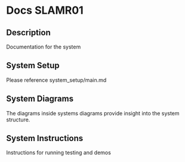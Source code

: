 # Docs SLAMR01

## Description
Documentation for the system

## System Setup
Please reference system_setup/main.md

## System Diagrams
The diagrams inside systems diagrams provide insight into the system structure.

## System Instructions
Instructions for running testing and demos
